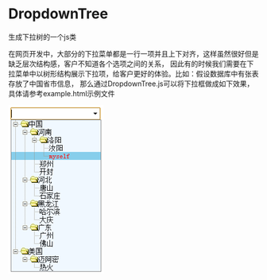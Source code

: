 DropdownTree
============

生成下拉树的一个js类

在网页开发中，大部分的下拉菜单都是一行一项并且上下对齐，这样虽然很好但是缺乏层次结构感，客户不知道各个选项之间的关系，
因此有的时候我们需要在下拉菜单中以树形结构展示下拉项，给客户更好的体验。比如：假设数据库中有张表存放了中国省市信息，
那么通过DropdownTree.js可以将下拉框做成如下效果，具体请参考example.html示例文件

![image](https://github.com/zjh-neverstop/DropdownTree/blob/master/images/result.png)
